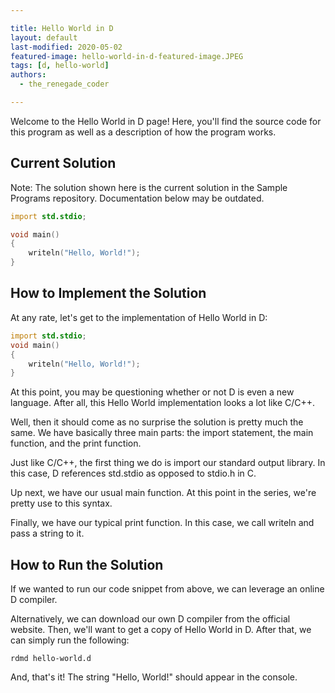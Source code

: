```yaml
---

title: Hello World in D
layout: default
last-modified: 2020-05-02
featured-image: hello-world-in-d-featured-image.JPEG
tags: [d, hello-world]
authors:
  - the_renegade_coder

---
```


Welcome to the Hello World in D page! Here, you'll find the source code for this program as well as a description of how the program works.

## Current Solution

Note: The solution shown here is the current solution in the Sample Programs repository. Documentation below may be outdated.

```D
import std.stdio;

void main()
{
	writeln("Hello, World!");
}

```

## How to Implement the Solution

At any rate, let's get to the implementation of Hello World in D:

```d
import std.stdio;
void main()
{
    writeln("Hello, World!");
}
```

At this point, you may be questioning whether or not D is even a new 
language. After all, this Hello World implementation looks a lot like 
C/C++.

Well, then it should come as no surprise the solution is pretty much 
the same. We have basically three main parts: the import statement, 
the main function, and the print function.

Just like C/C++, the first thing we do is import our standard output 
library. In this case, D references std.stdio as opposed to stdio.h 
in C.

Up next, we have our usual main function. At this point in the series, 
we're pretty use to this syntax.

Finally, we have our typical print function. In this case, we call 
writeln and pass a string to it.


## How to Run the Solution

If we wanted to run our code snippet from above, we can leverage an 
online D compiler.

Alternatively, we can download our own D compiler from the official 
website. Then, we'll want to get a copy of Hello World in D. After 
that, we can simply run the following:

```shell
rdmd hello-world.d
```

And, that's it! The string "Hello, World!" should appear in the console.
